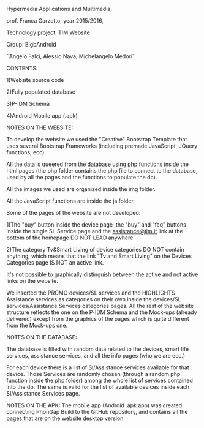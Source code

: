 

Hypermedia Applications and Multimedia, 

prof. Franca Garzotto, year 2015/2016,

Technology project: TIM Website

Group: BigbAndroid

˜Angelo Falci, Alessio Nava, Michelangelo Medori˜


CONTENTS:

1)Website source code

2)Fully populated database 

3)P-IDM Schema

4)Android Mobile app (.apk)


NOTES ON THE WEBSITE:

To develop the website we used the "Creative" Bootstrap Template that uses several Bootstrap Frameworks (including premade JavaScript,  JQuery functions, ecc).

All the data is queered from the database  using php functions inside the html pages  (the php folder  contains the php file to connect to the database, used by all the pages and the functions to populate the db).

All the images we used are organized inside the img folder.

All the JavaScript functions are inside the js folder.

Some of the pages of the website are not developed:

1)The "buy" button inside the  device page  ,the  "buy" and "faq" buttons inside the single  SL Service page and  the  assistance@tim.it link at the bottom of the  homepage DO NOT LEAD anywhere


2)The category Tv&Smart Living of device categories DO NOT contain anything, which means that the link  "Tv and Smart Living" on the Devices Categories page IS NOT an active link.

It's not possible to graphically distinguish between the active and not active links on the website.

We inserted the PROMO devices/SL services and the HIGHLIGHTS Assistance services as  categories on their own inside the devices/SL services/Assistance Services categories pages.
All the rest of the website structure reflects the one on the P-IDM Schema and the Mock-ups (already delivered) except from the graphics of the pages which is quite different from the Mock-ups one. 



NOTES ON THE DATABASE:

The database is filled with random data related to the devices, smart life services, assistance services, and all the info pages (who we are ecc.)

For each device  there is a list of Sl/Assistance services available for that device. Those Services are randomly chosen (through a random php function inside the php folder) among the whole list of services contained into the db. The same is valid for the list of available devices inside  each Sl/Assistance Services page.


NOTES ON THE APK:
The mobile  app (Android .apk app) was created connecting PhonGap Build to the GitHub repository, and contains all the pages that are on the website desktop version


